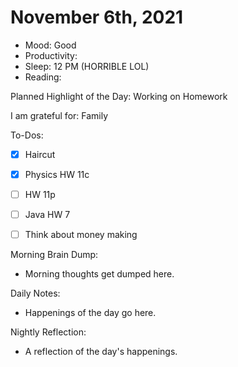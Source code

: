 # November 6th, 2021

- Mood: Good
- Productivity: 
- Sleep: 12 PM (HORRIBLE LOL)
- Reading: 

Planned Highlight of the Day: Working on Homework

I am grateful for: Family

To-Dos:
- [x] Haircut
- [x] Physics HW 11c
- [ ] HW 11p
- [ ] Java HW 7
- [ ] Think about money making


Morning Brain Dump:
- Morning thoughts get dumped here.

Daily Notes:
- Happenings of the day go here.


Nightly Reflection: 
- A reflection of the day's happenings.





